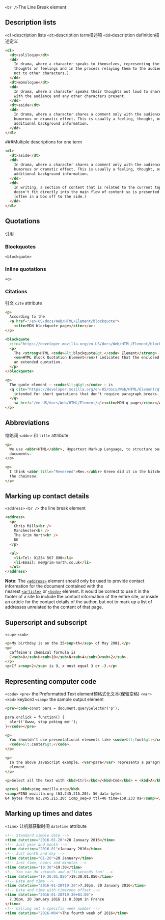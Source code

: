 `<br />`The Line Break element

## Description lists
`<dl>`description lists
`<dt>`description term描述项
`<dd>`description definition描述定义

```html
<dl>
  <dt>soliloquy</dt>
  <dd>
    In drama, where a character speaks to themselves, representing their inner
    thoughts or feelings and in the process relaying them to the audience (but
    not to other characters.)
  </dd>
  <dt>monologue</dt>
  <dd>
    In drama, where a character speaks their thoughts out loud to share them
    with the audience and any other characters present.
  </dd>
  <dt>aside</dt>
  <dd>
    In drama, where a character shares a comment only with the audience for
    humorous or dramatic effect. This is usually a feeling, thought, or piece of
    additional background information.
  </dd>
</dl>
```

###Multiple descriptions for one term

```html
<dl>
  <dt>aside</dt>
  <dd>
    In drama, where a character shares a comment only with the audience for
    humorous or dramatic effect. This is usually a feeling, thought, or piece of
    additional background information.
  </dd>
  <dd>
    In writing, a section of content that is related to the current topic, but
    doesn't fit directly into the main flow of content so is presented nearby
    (often in a box off to the side.)
  </dd>
</dl>
```

## Quotations
引用

### Blockquotes
`<blockquote>`
### Inline quotations
`<q>`
### Citations
引文
`cite` attribute

```html
<p>
  According to the
  <a href="/en-US/docs/Web/HTML/Element/blockquote">
    <cite>MDN blockquote page</cite></a>:
</p>

<blockquote
  cite="https://developer.mozilla.org/en-US/docs/Web/HTML/Element/blockquote">
  <p>
    The <strong>HTML <code>&lt;blockquote&gt;</code> Element</strong> (or
    <em>HTML Block Quotation Element</em>) indicates that the enclosed text is
    an extended quotation.
  </p>
</blockquote>

<p>
  The quote element — <code>&lt;q&gt;</code> — is
  <q cite="https://developer.mozilla.org/en-US/docs/Web/HTML/Element/q">
    intended for short quotations that don't require paragraph breaks.
  </q>
  — <a href="/en-US/docs/Web/HTML/Element/q"><cite>MDN q page</cite></a>.
</p>
```


## Abbreviations
缩略词
`<abbr>` 和 `title` attribute

```html
<p>
  We use <abbr>HTML</abbr>, Hypertext Markup Language, to structure our web
  documents.
</p>

<p>
  I think <abbr title="Reverend">Rev.</abbr> Green did it in the kitchen with
  the chainsaw.
</p>
```

## Marking up contact details

`<address>`
`<br />` the line break element
```html
<address>
  <p>
    Chris Mills<br />
    Manchester<br />
    The Grim North<br />
    UK
  </p>

  <ul>
    <li>Tel: 01234 567 890</li>
    <li>Email: me@grim-north.co.uk</li>
  </ul>
</address>
```

**Note:** The [`<address>`](https://developer.mozilla.org/en-US/docs/Web/HTML/Element/address) element should only be used to provide contact information for the document contained with the nearest [`<article>`](https://developer.mozilla.org/en-US/docs/Web/HTML/Element/article) or [`<body>`](https://developer.mozilla.org/en-US/docs/Web/HTML/Element/body) element. It would be correct to use it in the footer of a site to include the contact information of the entire site, or inside an article for the contact details of the author, but not to mark up a list of addresses unrelated to the content of that page.

## Superscript and subscript

`<sup>` `<sub>`

```html
<p>My birthday is on the 25<sup>th</sup> of May 2001.</p>
<p>
  Caffeine's chemical formula is
  C<sub>8</sub>H<sub>10</sub>N<sub>4</sub>O<sub>2</sub>.
</p>
<p>If x<sup>2</sup> is 9, x must equal 3 or -3.</p>
```

## Representing computer code
`<code>`
`<pre>` the Preformatted Text element预格式化文本(保留空格)
`<var>`
`<kbd>` keybord
`<samp>` the sample output element

```html
<pre><code>const para = document.querySelector('p');

para.onclick = function() {
  alert('Owww, stop poking me!');
}</code></pre>

<p>
  You shouldn't use presentational elements like <code>&lt;font&gt;</code> and
  <code>&lt;center&gt;</code>.
</p>

<p>
  In the above JavaScript example, <var>para</var> represents a paragraph
  element.
</p>

<p>Select all the text with <kbd>Ctrl</kbd>/<kbd>Cmd</kbd> + <kbd>A</kbd>.</p>

<pre>$ <kbd>ping mozilla.org</kbd>
<samp>PING mozilla.org (63.245.215.20): 56 data bytes
64 bytes from 63.245.215.20: icmp_seq=0 ttl=40 time=158.233 ms</samp></pre>
```

## Marking up times and dates
`<time>` 让机器获取时间
`datetime` attribute

```html
<!-- Standard simple date -->
<time datetime="2016-01-20">20 January 2016</time>
<!-- Just year and month -->
<time datetime="2016-01">January 2016</time>
<!-- Just month and day -->
<time datetime="01-20">20 January</time>
<!-- Just time, hours and minutes -->
<time datetime="19:30">19:30</time>
<!-- You can do seconds and milliseconds too! -->
<time datetime="19:30:01.856">19:30:01.856</time>
<!-- Date and time -->
<time datetime="2016-01-20T19:30">7.30pm, 20 January 2016</time>
<!-- Date and time with timezone offset -->
<time datetime="2016-01-20T19:30+01:00">
  7.30pm, 20 January 2016 is 8.30pm in France
</time>
<!-- Calling out a specific week number -->
<time datetime="2016-W04">The fourth week of 2016</time>
```

